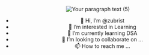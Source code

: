 <header align="left">
  
![Your paragraph text (5)](https://github.com/user-attachments/assets/8f10f3b4-b981-41a9-8bde-47ebf6a02fd9)

- 👋 Hi, I’m @zubrist
- 👀 I’m interested in Learning
- 🌱 I’m currently learning DSA
- 💞️ I’m looking to collaborate on ...
- 📫 How to reach me ...

<!---
zubrist/zubrist is a ✨ special ✨ repository because its `README.md` (this file) appears on your GitHub profile.
You can click the Preview link to take a look at your changes.
--->
